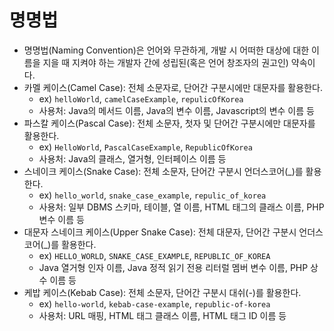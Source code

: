 # 명명법
- 명명법(Naming Convention)은 언어와 무관하게, 개발 시 어떠한 대상에 대한 이름을 지을 때 지켜야 하는 개발자 간에 성립된(혹은 언어 창조자의 권고인) 약속이다.
- 카멜 케이스(Camel Case): 전체 소문자로, 단어간 구분시에만 대문자를 활용한다.
  - ex) `helloWorld`, `camelCaseExample`, `repulicOfKorea`
  - 사용처: Java의 메서드 이름, Java의 변수 이름, Javascript의 변수 이름 등
- 파스칼 케이스(Pascal Case): 전체 소문자, 첫자 및 단어간 구분시에만 대문자를 활용한다.
  - ex) `HelloWorld`, `PascalCaseExample`, `RepublicOfKorea`
  - 사용처: Java의 클래스, 열거형, 인터페이스 이름 등
- 스네이크 케이스(Snake Case): 전체 소문자, 단어간 구분시 언더스코어(_)를 활용한다.
  - ex) `hello_world`, `snake_case_example`, `repulic_of_korea`
  - 사용처: 일부 DBMS 스키마, 테이블, 열 이름, HTML 태그의 클래스 이름, PHP 변수 이름 등
- 대문자 스네이크 케이스(Upper Snake Case): 전체 대문자, 단어간 구분시 언더스코어(_)를 활용한다.
  - ex) `HELLO_WORLD`, `SNAKE_CASE_EXAMPLE`, `REPUBLIC_OF_KOREA`
  - Java 열거형 인자 이름, Java 정적 읽기 전용 리터럴 멤버 변수 이름, PHP 상수 이름 등
- 케밥 케이스(Kebab Case): 전체 소문자, 단어간 구분시 대쉬(-)를 활용한다.
  - ex) `hello-world`, `kebab-case-example`, `republic-of-korea`
  - 사용처: URL 매핑, HTML 태그 클래스 이름, HTML 태그 ID 이름 등